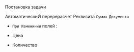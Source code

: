 

####
Постановка задачи

АвтоматическиЙ перерерасчет Реквизита `Сумма Документа`

- `При Изменинии` полей :

- Цена

- Количество


